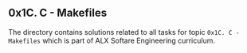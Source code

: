 ## 0x1C. C - Makefiles   
The directory contains solutions related to all tasks for topic `0x1C. C - Makefiles`  which is part of ALX Softare Engineering curriculum.

